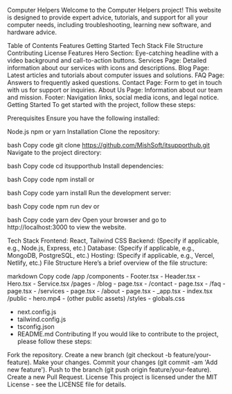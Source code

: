 Computer Helpers
Welcome to the Computer Helpers project! This website is designed to provide expert advice, tutorials, and support for all your computer needs, including troubleshooting, learning new software, and hardware advice.

Table of Contents
Features
Getting Started
Tech Stack
File Structure
Contributing
License
Features
Hero Section: Eye-catching headline with a video background and call-to-action buttons.
Services Page: Detailed information about our services with icons and descriptions.
Blog Page: Latest articles and tutorials about computer issues and solutions.
FAQ Page: Answers to frequently asked questions.
Contact Page: Form to get in touch with us for support or inquiries.
About Us Page: Information about our team and mission.
Footer: Navigation links, social media icons, and legal notice.
Getting Started
To get started with the project, follow these steps:

Prerequisites
Ensure you have the following installed:

Node.js
npm or yarn
Installation
Clone the repository:

bash
Copy code
git clone https://github.com/MishSoft/itsupporthub.git
Navigate to the project directory:

bash
Copy code
cd itsupporthub
Install dependencies:

bash
Copy code
npm install
or

bash
Copy code
yarn install
Run the development server:

bash
Copy code
npm run dev
or

bash
Copy code
yarn dev
Open your browser and go to http://localhost:3000 to view the website.

Tech Stack
Frontend: React, Tailwind CSS
Backend: (Specify if applicable, e.g., Node.js, Express, etc.)
Database: (Specify if applicable, e.g., MongoDB, PostgreSQL, etc.)
Hosting: (Specify if applicable, e.g., Vercel, Netlify, etc.)
File Structure
Here’s a brief overview of the file structure:

markdown
Copy code
/app
  /components
    - Footer.tsx
    - Header.tsx
    - Hero.tsx
    - Service.tsx
  /pages
    - /blog
      - page.tsx
    - /contact
      - page.tsx
    - /faq
      - page.tsx
    - /services
      - page.tsx
    - /about
      - page.tsx
    - _app.tsx
    - index.tsx
  /public
    - hero.mp4
    - (other public assets)
  /styles
    - globals.css
  - next.config.js
  - tailwind.config.js
  - tsconfig.json
  - README.md
Contributing
If you would like to contribute to the project, please follow these steps:

Fork the repository.
Create a new branch (git checkout -b feature/your-feature).
Make your changes.
Commit your changes (git commit -am 'Add new feature').
Push to the branch (git push origin feature/your-feature).
Create a new Pull Request.
License
This project is licensed under the MIT License - see the LICENSE file for details.
